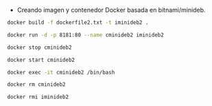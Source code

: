 - Creando imagen y contenedor Docker basada en bitnami/minideb.

```sh
docker build -f dockerfile2.txt -t iminideb2 .
```

```sh
docker run -d -p 8181:80 --name cminideb2 iminideb2
```

```sh
docker stop cminideb2
```

```sh
docker start cminideb2
```

```sh
docker exec -it cminideb2 /bin/bash
```

```sh
docker rm cminideb2
```

```sh
docker rmi iminideb2
```
